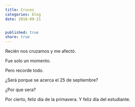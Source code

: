 ```yaml
---
title: Cruces
categories: blog
date: 2018-09-21


published: true
share: true
---
```

Recién nos cruzamos y me afectó.

Fue solo un momento.

Pero recorde todo.

¿Será porque se acerca el 25 de septiembre?

¿Por que sera?

Por cierto, feliz día de la primavera. Y feliz día del estudiante.
